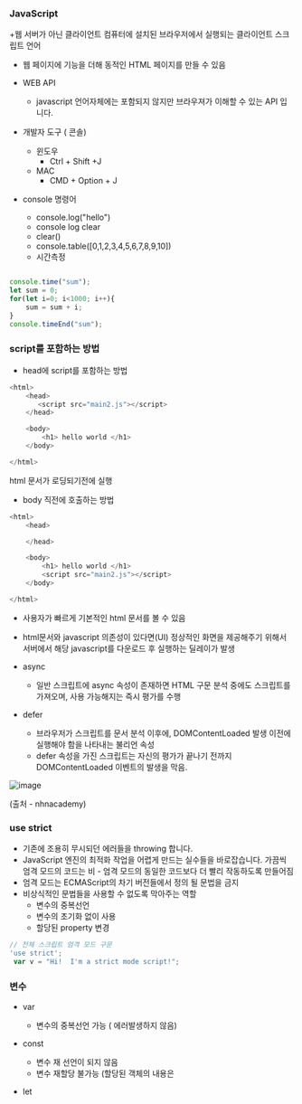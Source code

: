 ### JavaScript
+웹 서버가 아닌 클라이언트 컴퓨터에 설치된 브라우저에서 실행되는  클라이언트 스크립트 언어
+ 웹 페이지에 기능을 더해 동적인 HTML 페이지를 만들 수 있음

+ WEB API
  - javascript 언어자체에는 포함되지 않지만 브라우져가 이해할 수 있는 API 입니다.
    
+ 개발자 도구 ( 콘솔)
  - 윈도우
    - Ctrl + Shift +J
  - MAC
    - CMD + Option  + J

+ console 명령어
  - console.log("hello")
  - console log clear
  - clear()
  - console.table([0,1,2,3,4,5,6,7,8,9,10])
  - 시간측정


```javascript

console.time("sum");
let sum = 0;
for(let i=0; i<1000; i++){
    sum = sum + i;
}
console.timeEnd("sum");

```

### script를 포함하는 방법

+ head에 script를 포함하는 방법


```javascript
<html>
    <head>
       <script src="main2.js"></script>
    </head>

    <body>
        <h1> hello world </h1>
    </body>

</html>

```

html 문서가 로딩되기전에 실행



+ body 직전에 호출하는 방법

```javascript
<html>
    <head>

    </head>

    <body>
        <h1> hello world </h1>
        <script src="main2.js"></script>
    </body>

</html>

```
+ 사용자가 빠르게 기본적인 html 문서를 볼 수 있음
+ html문서와 javascript 의존성이 있다면(UI) 정상적인 화면을 제공해주기 위해서 서버에서 해당 javascript를 다운로드 후 실행하는 딜레이가 발생

+ async
  - 일반 스크립트에 async 속성이 존재하면 HTML 구문 분석 중에도 스크립트를 가져오며, 사용 가능해지는 즉시 평가를 수행

+ defer 
  - 브라우저가 스크립트를 문서 분석 이후에,  DOMContentLoaded 발생 이전에 실행해야 함을 나타내는 불리언 속성
  - defer 속성을 가진 스크립트는 자신의 평가가 끝나기 전까지 DOMContentLoaded 이벤트의 발생을 막음.

![image](https://user-images.githubusercontent.com/94053008/229350536-f9eb33ad-6c22-4f9d-8e6f-2a29bfbfeedc.png)

(출처 - nhnacademy)

### use strict
+ 기존에 조용히 무시되던 에러들을 throwing 합니다.
+ JavaScript 엔진의 최적화 작업을 어렵게 만드는 실수들을 바로잡습니다. 가끔씩 엄격 모드의 코드는 비 - 엄격 모드의 동일한 코드보다 더 빨리 작동하도록 만들어짐
+ 엄격 모드는 ECMAScript의 차기 버전들에서 정의 될 문법을 금지
+ 비상식적인 문법들을 사용할 수 없도록 막아주는 역할
  - 변수의 중복선언
  - 변수의 초기화 없이 사용
  - 할당된 property 변경

```javascript
// 전체 스크립트 엄격 모드 구문
'use strict';
 var v = "Hi!  I'm a strict mode script!";
```

### 변수
  + var
    - 변수의 중복선언 가능 ( 에러발생하지 않음)

  + const
    - 변수 재 선언이 되지 않음
    - 변수 재할당 불가능 (할당된 객체의 내용은 

  + let
